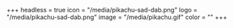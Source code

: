 +++
headless = true
icon = "/media/pikachu-sad-dab.png"
logo = "/media/pikachu-sad-dab.png"
image = "/media/pikachu.gif"
color = ""
+++
